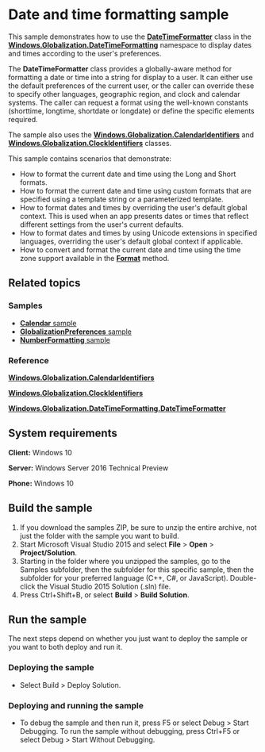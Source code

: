 <!--
  category: GlobalizationAndLocalization
  samplefwlink: http://go.microsoft.com/fwlink/p/?LinkId=624044
-->

# Date and time formatting sample

This sample demonstrates how to use the
[**DateTimeFormatter**](http://msdn.microsoft.com/library/windows/apps/br206828)
class in the
[**Windows.Globalization.DateTimeFormatting**](http://msdn.microsoft.com/library/windows/apps/br206859)
namespace to display dates and times according to the user's preferences.

The **DateTimeFormatter**
class provides a globally-aware method for formatting a date or time into a string for display to a user.
It can either use the default preferences of the current user,
or the caller can override these to specify other languages, geographic region,
and clock and calendar systems.
The caller can request a format using the well-known constants
(shorttime, longtime, shortdate or longdate) or define the specific elements required.

The sample also uses the
[**Windows.Globalization.CalendarIdentifiers**](http://msdn.microsoft.com/library/windows/apps/br229460)
and
[**Windows.Globalization.ClockIdentifiers**](http://msdn.microsoft.com/library/windows/apps/br229462)
classes.

This sample contains scenarios that demonstrate:

-   How to format the current date and time using the Long and Short formats.
-   How to format the current date and time using custom formats that are specified using a template string or a parameterized template.
-   How to format dates and times by overriding the user's default global context. This is used when an app presents dates or times that reflect different settings from the user's current defaults.
-   How to format dates and times by using Unicode extensions in specified languages, overriding the user's default global context if applicable.
-   How to convert and format the current date and time using the time zone support available in the [**Format**](http://msdn.microsoft.com/library/windows/apps/dn264145) method.

## Related topics

### Samples

* [**Calendar** sample](../Calendar)
* [**GlobalizationPreferences** sample](../GlobalizationPreferences)
* [**NumberFormatting** sample](../NumberFormatting)

### Reference

[**Windows.Globalization.CalendarIdentifiers**](http://msdn.microsoft.com/library/windows/apps/br229460)

[**Windows.Globalization.ClockIdentifiers**](http://msdn.microsoft.com/library/windows/apps/br229462)

[**Windows.Globalization.DateTimeFormatting.DateTimeFormatter**](http://msdn.microsoft.com/library/windows/apps/br206828)

## System requirements

**Client:** Windows 10

**Server:** Windows Server 2016 Technical Preview

**Phone:** Windows 10

## Build the sample

1. If you download the samples ZIP, be sure to unzip the entire archive, not just the folder with the sample you want to build. 
2. Start Microsoft Visual Studio 2015 and select **File** \> **Open** \> **Project/Solution**.
3. Starting in the folder where you unzipped the samples, go to the Samples subfolder, then the subfolder for this specific sample, then the subfolder for your preferred language (C++, C#, or JavaScript). Double-click the Visual Studio 2015 Solution (.sln) file.
4. Press Ctrl+Shift+B, or select **Build** \> **Build Solution**.

## Run the sample

The next steps depend on whether you just want to deploy the sample or you want to both deploy and run it.

### Deploying the sample

- Select Build > Deploy Solution.

### Deploying and running the sample

- To debug the sample and then run it, press F5 or select Debug >  Start Debugging. To run the sample without debugging, press Ctrl+F5 or select Debug > Start Without Debugging. 

